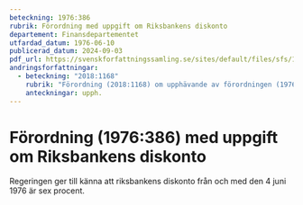 ```yaml
---
beteckning: 1976:386
rubrik: Förordning med uppgift om Riksbankens diskonto
departement: Finansdepartementet
utfardad_datum: 1976-06-10
publicerad_datum: 2024-09-03
pdf_url: https://svenskforfattningssamling.se/sites/default/files/sfs/1976-06/SFS1976-386.pdf
andringsforfattningar:
  - beteckning: "2018:1168"
    rubrik: "Förordning (2018:1168) om upphävande av förordningen (1976:386) med uppgift om Riksbankens diskonto"
    anteckningar: upph.
---
```


# Förordning (1976:386) med uppgift om Riksbankens diskonto

Regeringen ger till känna att riksbankens diskonto från och med den 4 juni 1976 är sex procent.